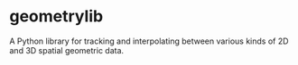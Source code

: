 # geometrylib
A Python library for tracking and interpolating between various kinds of 2D and 3D spatial geometric data.

